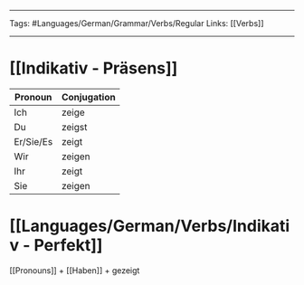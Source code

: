 ___
Tags: #Languages/German/Grammar/Verbs/Regular 
Links: [[Verbs]]
___
# [[Indikativ - Präsens]]
Pronoun|Conjugation
------------ | ------------
Ich | zeige
Du | zeigst
Er/Sie/Es | zeigt
Wir | zeigen
Ihr | zeigt
Sie | zeigen


# [[Languages/German/Verbs/Indikativ - Perfekt]]
[[Pronouns]] + [[Haben]] + gezeigt